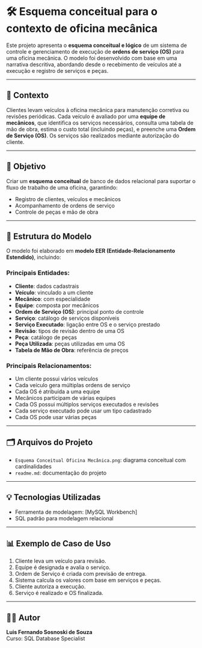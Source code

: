 # 🛠️  Esquema conceitual para o contexto de oficina mecânica

Este projeto apresenta o **esquema conceitual e lógico** de um sistema de controle e gerenciamento de execução de **ordens de serviço (OS)** para uma oficina mecânica. O modelo foi desenvolvido com base em uma narrativa descritiva, abordando desde o recebimento de veículos até a execução e registro de serviços e peças.

---

## 📘 Contexto

Clientes levam veículos à oficina mecânica para manutenção corretiva ou revisões periódicas. Cada veículo é avaliado por uma **equipe de mecânicos**, que identifica os serviços necessários, consulta uma tabela de mão de obra, estima o custo total (incluindo peças), e preenche uma **Ordem de Serviço (OS)**. Os serviços são realizados mediante autorização do cliente.

---

## 🎯 Objetivo

Criar um **esquema conceitual** de banco de dados relacional para suportar o fluxo de trabalho de uma oficina, garantindo:
- Registro de clientes, veículos e mecânicos
- Acompanhamento de ordens de serviço
- Controle de peças e mão de obra

---

## 🧱 Estrutura do Modelo

O modelo foi elaborado em **modelo EER (Entidade-Relacionamento Estendido)**, incluindo:

### Principais Entidades:
- **Cliente**: dados cadastrais
- **Veículo**: vinculado a um cliente
- **Mecânico**: com especialidade
- **Equipe**: composta por mecânicos
- **Ordem de Serviço (OS)**: principal ponto de controle
- **Serviço**: catálogo de serviços disponíveis
- **Serviço Executado**: ligação entre OS e o serviço prestado
- **Revisão**: tipos de revisão dentro de uma OS
- **Peça**: catálogo de peças
- **Peça Utilizada**: peças utilizadas em uma OS
- **Tabela de Mão de Obra**: referência de preços

### Principais Relacionamentos:
- Um cliente possui vários veículos
- Cada veículo gera múltiplas ordens de serviço
- Cada OS é atribuída a uma equipe
- Mecânicos participam de várias equipes
- Cada OS possui múltiplos serviços executados e revisões
- Cada serviço executado pode usar um tipo cadastrado
- Cada OS pode usar várias peças

---

## 🗂️ Arquivos do Projeto

- `Esquema Conceitual Oficina Mecânica.png`: diagrama conceitual com cardinalidades
- `readme.md`: documentação do projeto


---

## 💡 Tecnologias Utilizadas

- Ferramenta de modelagem: [MySQL Workbench]
- SQL padrão para modelagem relacional

---

## 📊 Exemplo de Caso de Uso

1. Cliente leva um veículo para revisão.
2. Equipe é designada e avalia o serviço.
3. Ordem de Serviço é criada com previsão de entrega.
4. Sistema calcula os valores com base em serviços e peças.
5. Cliente autoriza a execução.
6. Serviço é realizado e OS finalizada.

---

## 🧑‍💻 Autor

**Luis Fernando Sosnoski de Souza**  
Curso: SQL Database Specialist
